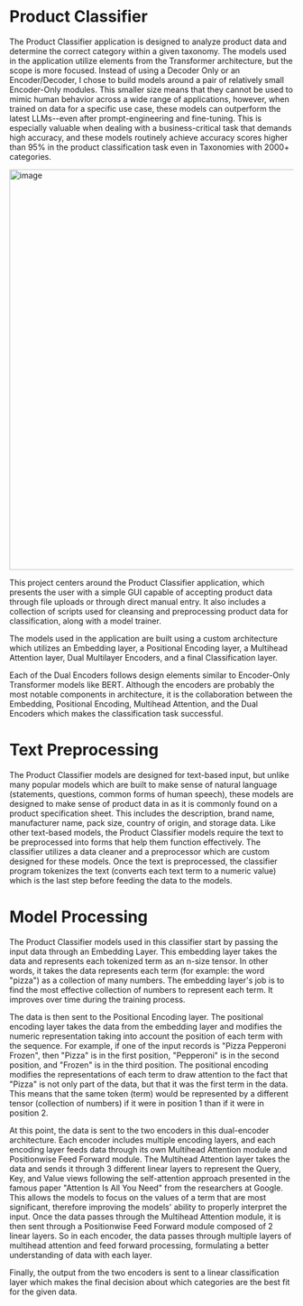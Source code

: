 # Product Classifier

The Product Classifier application is designed to analyze product data and determine the correct category 
within a given taxonomy.  The models used in the application utilize elements from the Transformer architecture, 
but the scope is more focused.  Instead of using a Decoder Only or an Encoder/Decoder, I chose to build models 
around a pair of relatively small Encoder-Only modules.  This smaller size means that they cannot be used to 
mimic human behavior across a wide range of applications, however, when trained on data for a specific use case, 
these models can outperform the latest LLMs--even after prompt-engineering and fine-tuning.  This is 
especially valuable when dealing with a business-critical task that demands high accuracy, and these models
routinely achieve accuracy scores higher than 95% in the product classification task even in Taxonomies with 
2000+ categories.  

<img width="851" height="710" alt="image" src="https://github.com/user-attachments/assets/e2c43a5f-1208-4a86-8d3c-1d5131ec37b4" />


This project centers around the Product Classifier application, which presents the user with a simple GUI capable
of accepting product data through file uploads or through direct manual entry.  It also includes a collection of 
scripts used for cleansing and preprocessing product data for classification, along with a model trainer.  

The models used in the application are built using a custom architecture which utilizes an Embedding layer, a
Positional Encoding layer, a Multihead Attention layer, Dual Multilayer Encoders, and a final Classification layer.

Each of the Dual Encoders follows design elements similar to Encoder-Only Transformer models like BERT.  Although the
encoders are probably the most notable components in architecture, it is the collaboration between the Embedding,
Positional Encoding, Multihead Attention, and the Dual Encoders which makes the classification task successful.

# Text Preprocessing

The Product Classifier models are designed for text-based input, but unlike many popular models which are built to
make sense of natural language (statements, questions, common forms of human speech), these models are designed to make
sense of product data in as it is commonly found on a product specification sheet.  This includes the description, brand
name, manufacturer name, pack size, country of origin, and storage data.  Like other text-based models, the Product
Classifier models require the text to be preprocessed into forms that help them function effectively.  The classifier
utilizes a data cleaner and a preprocessor which are custom designed for these models.  Once the text is preprocessed,
the classifier program tokenizes the text (converts each text term to a numeric value) which is the last step before
feeding the data to the models.

# Model Processing

The Product Classifier models used in this classifier start by passing the input data through an Embedding Layer.
This embedding layer takes the data and represents each tokenized term as an n-size tensor.  In other words, it takes
the data represents each term (for example: the word "pizza") as a collection of many numbers.  The embedding layer's
job is to find the most effective collection of numbers to represent each term.  It improves over time during the
training process.

The data is then sent to the Positional Encoding layer.  The positional encoding layer takes the data from the embedding
layer and modifies the numeric representation taking into account the position of each term with the sequence.  For
example, if one of the input records is "Pizza Pepperoni Frozen", then "Pizza" is in the first position, "Pepperoni" is
in the second position, and "Frozen" is in the third position.  The positional encoding modifies the representations of
each term to draw attention to the fact that "Pizza" is not only part of the data, but that it was the first term in the
data.  This means that the same token (term) would be represented by a different tensor (collection of numbers) if it
were in position 1 than if it were in position 2.

At this point, the data is sent to the two encoders in this dual-encoder architecture.  Each encoder includes multiple
encoding layers, and each encoding layer feeds data through its own Multihead Attention module and Positionwise Feed
Forward module.  The Multihead Attention layer takes the data and sends it through 3 different linear layers to
represent the Query, Key, and Value views following the self-attention approach presented in the famous paper
"Attention Is All You Need" from the researchers at Google.  This allows the models to focus on the values of a term
that are most significant, therefore improving the models' ability to properly interpret the input.  Once the data
passes through the Multihead Attention module, it is then sent through a Positionwise Feed Forward module composed of
2 linear layers.  So in each encoder, the data passes through multiple layers of multihead attention and feed forward
processing, formulating a better understanding of data with each layer.

Finally, the output from the two encoders is sent to a linear classification layer which makes the final decision
about which categories are the best fit for the given data.
